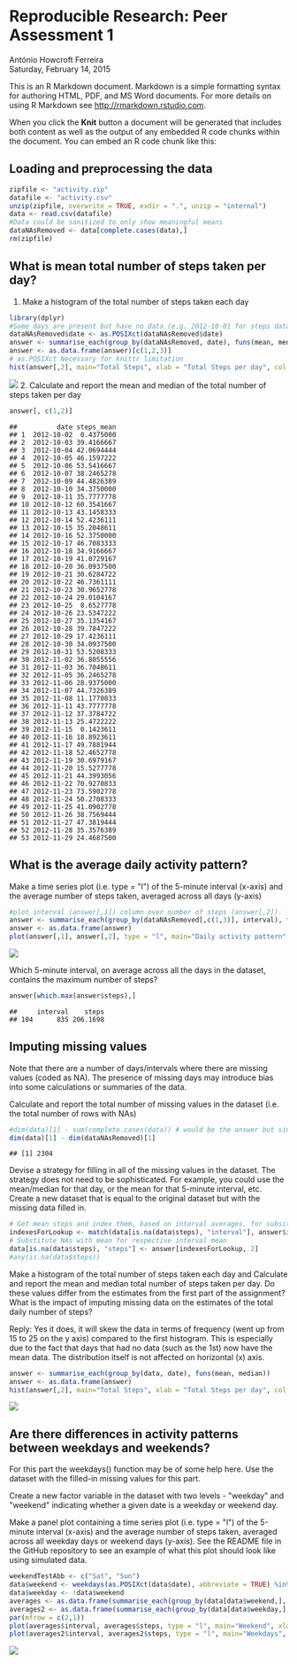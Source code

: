 # Reproducible Research: Peer Assessment 1
António Howcroft Ferreira  
Saturday, February 14, 2015  

This is an R Markdown document. Markdown is a simple formatting syntax for authoring HTML, PDF, and MS Word documents. For more details on using R Markdown see <http://rmarkdown.rstudio.com>.

When you click the **Knit** button a document will be generated that includes both content as well as the output of any embedded R code chunks within the document. You can embed an R code chunk like this:



## Loading and preprocessing the data

<!--- 
setwd("C:/Users/ahf/Desktop/lectures_etc/coursera/jhopkins/represearch/assignment1/RepData_PeerAssessment1")
-->

```r
zipfile <- "activity.zip"
datafile <- "activity.csv"
unzip(zipfile, overwrite = TRUE, exdir = ".", unzip = "internal")
data <- read.csv(datafile)
#Data could be sanitized to only show meaningful means
dataNAsRemoved <- data[complete.cases(data),]
rm(zipfile)
```




## What is mean total number of steps taken per day?
1. Make a histogram of the total number of steps taken each day

```r
library(dplyr)
#Some days are present but have no data (e.g. 2012-10-01 for steps data)
dataNAsRemoved$date <- as.POSIXct(dataNAsRemoved$date)
answer <- summarise_each(group_by(dataNAsRemoved, date), funs(mean, median))
answer <- as.data.frame(answer)[c(1,2,3)]
# as.POSIXct Necessary for knittr limitation
hist(answer[,2], main="Total Steps", xlab = "Total Steps per day", col = "red")
```

![](PA1_template_files/figure-html/first_question-1.png) 
2. Calculate and report the mean and median of the total number of steps taken per day

```r
answer[, c(1,2)]
```

```
##          date steps_mean
## 1  2012-10-02  0.4375000
## 2  2012-10-03 39.4166667
## 3  2012-10-04 42.0694444
## 4  2012-10-05 46.1597222
## 5  2012-10-06 53.5416667
## 6  2012-10-07 38.2465278
## 7  2012-10-09 44.4826389
## 8  2012-10-10 34.3750000
## 9  2012-10-11 35.7777778
## 10 2012-10-12 60.3541667
## 11 2012-10-13 43.1458333
## 12 2012-10-14 52.4236111
## 13 2012-10-15 35.2048611
## 14 2012-10-16 52.3750000
## 15 2012-10-17 46.7083333
## 16 2012-10-18 34.9166667
## 17 2012-10-19 41.0729167
## 18 2012-10-20 36.0937500
## 19 2012-10-21 30.6284722
## 20 2012-10-22 46.7361111
## 21 2012-10-23 30.9652778
## 22 2012-10-24 29.0104167
## 23 2012-10-25  8.6527778
## 24 2012-10-26 23.5347222
## 25 2012-10-27 35.1354167
## 26 2012-10-28 39.7847222
## 27 2012-10-29 17.4236111
## 28 2012-10-30 34.0937500
## 29 2012-10-31 53.5208333
## 30 2012-11-02 36.8055556
## 31 2012-11-03 36.7048611
## 32 2012-11-05 36.2465278
## 33 2012-11-06 28.9375000
## 34 2012-11-07 44.7326389
## 35 2012-11-08 11.1770833
## 36 2012-11-11 43.7777778
## 37 2012-11-12 37.3784722
## 38 2012-11-13 25.4722222
## 39 2012-11-15  0.1423611
## 40 2012-11-16 18.8923611
## 41 2012-11-17 49.7881944
## 42 2012-11-18 52.4652778
## 43 2012-11-19 30.6979167
## 44 2012-11-20 15.5277778
## 45 2012-11-21 44.3993056
## 46 2012-11-22 70.9270833
## 47 2012-11-23 73.5902778
## 48 2012-11-24 50.2708333
## 49 2012-11-25 41.0902778
## 50 2012-11-26 38.7569444
## 51 2012-11-27 47.3819444
## 52 2012-11-28 35.3576389
## 53 2012-11-29 24.4687500
```

## What is the average daily activity pattern?

Make a time series plot (i.e. type = "l") of the 5-minute interval (x-axis) and the average number of steps taken, averaged across all days (y-axis)


```r
#plot interval (answer[,1]) column over number of steps (answer[,2]).
answer <- summarise_each(group_by(dataNAsRemoved[,c(1,3)], interval), funs(mean))
answer <- as.data.frame(answer)
plot(answer[,1], answer[,2], type = "l", main="Daily activity pattern", xlab="Interval", ylab="Steps Taken")
```

![](PA1_template_files/figure-html/second_question-1.png) 

Which 5-minute interval, on average across all the days in the dataset, contains the maximum number of steps?


```r
answer[which.max(answer$steps),]
```

```
##     interval    steps
## 104      835 206.1698
```


## Imputing missing values
Note that there are a number of days/intervals where there are missing values (coded as NA). The presence of missing days may introduce bias into some calculations or summaries of the data.

Calculate and report the total number of missing values in the dataset (i.e. the total number of rows with NAs)

```r
#dim(data)[1] - sum(complete.cases(data)) # would be the answer but since we've already have the length of data with NAsRemoved lets use that instead
dim(data)[1] - dim(dataNAsRemoved)[1]
```

```
## [1] 2304
```


Devise a strategy for filling in all of the missing values in the dataset. The strategy does not need to be sophisticated. For example, you could use the mean/median for that day, or the mean for that 5-minute interval, etc.
Create a new dataset that is equal to the original dataset but with the missing data filled in.



```r
# Get mean steps and index them, based on interval averages, for subsitution in dataset
indexesForLookup <- match(data[is.na(data$steps), "interval"], answer$interval)
# Substitute NAs with mean for respective interval mean
data[is.na(data$steps), "steps"] <- answer[indexesForLookup, 2]
#any(is.na(data$steps))
```

Make a histogram of the total number of steps taken each day and Calculate and report the mean and median total number of steps taken per day. Do these values differ from the estimates from the first part of the assignment? What is the impact of imputing missing data on the estimates of the total daily number of steps?

Reply: Yes it does, it will skew the data in terms of frequency (went up from 15 to 25 on the y axis) compared to the first histogram. This is especially due to the fact that days that had no data (such as the 1st) now have the mean data. The distribution itself is not affected on horizontal (x) axis.


```r
answer <- summarise_each(group_by(data, date), funs(mean, median))
answer <- as.data.frame(answer)
hist(answer[,2], main="Total Steps", xlab = "Total Steps per day", col = "red")
```

![](PA1_template_files/figure-html/third_question_histogram-1.png) 

## Are there differences in activity patterns between weekdays and weekends?
For this part the weekdays() function may be of some help here. Use the dataset with the filled-in missing values for this part.

Create a new factor variable in the dataset with two levels - "weekday" and "weekend" indicating whether a given date is a weekday or weekend day.

Make a panel plot containing a time series plot (i.e. type = "l") of the 5-minute interval (x-axis) and the average number of steps taken, averaged across all weekday days or weekend days (y-axis). See the README file in the GitHub repository to see an example of what this plot should look like using simulated data.



```r
weekendTestAbb <- c("Sat", "Sun")
data$weekend <- weekdays(as.POSIXct(data$date), abbreviate = TRUE) %in% weekendTestAbb
data$weekday <- !data$weekend
averages <- as.data.frame(summarise_each(group_by(data[data$weekend,], interval), funs(mean)))
averages2 <- as.data.frame(summarise_each(group_by(data[data$weekday,], interval), funs(mean)))
par(mfrow = c(2,1))
plot(averages$interval, averages$steps, type = "l", main="Weekend", xlab="Interval", ylab="Steps")
plot(averages2$interval, averages2$steps, type = "l", main="Weekdays", xlab="Interval", ylab="Steps")
```

![](PA1_template_files/figure-html/fourth_question-1.png) 




<!---
Clean up Routines.
This is the only part where the assignment rule of echo=true is broken. Please forgive me ;)
-->


